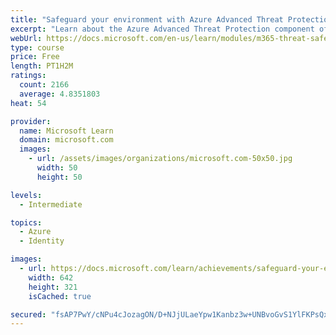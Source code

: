 ```yaml
---
title: "Safeguard your environment with Azure Advanced Threat Protection"
excerpt: "Learn about the Azure Advanced Threat Protection component of Microsoft Threat Protection."
webUrl: https://docs.microsoft.com/en-us/learn/modules/m365-threat-safeguard/
type: course
price: Free
length: PT1H2M
ratings:
  count: 2166
  average: 4.8351803
heat: 54

provider:
  name: Microsoft Learn
  domain: microsoft.com
  images:
    - url: /assets/images/organizations/microsoft.com-50x50.jpg
      width: 50
      height: 50

levels:
  - Intermediate

topics:
  - Azure
  - Identity

images:
  - url: https://docs.microsoft.com/learn/achievements/safeguard-your-environment-with-microsoft-azure-advanced-threat-protection-social.png
    width: 642
    height: 321
    isCached: true

secured: "fsAP7PwY/cNPu4cJozagON/D+NJjULaeYpw1Kanbz3w+UNBvoGvS1YlFKPsQxOiXBlHk8JtYK+WIC5r8WbUOTCOBdBi6BoIzpoB3KNHkpGZ6O+Dp46heutrE3czb+WLzJkpunZ744jRgyoJ8aS84XCo//bWNCPzzLfcTNRPrKQzAJzKV80kOpiYQT7pWjrxZOpJ1eekBr31rkKFEKWsQuhhlXdnR4oL33LWun7UqVoKDnbBtK5DyGnDBdwZM7c+TD+/aNkf9GqAGATayFQsrAD1/ae4/ovYHbVC/OvN+wmZaefJiqWLHa0dQCgxyIAEe8Exdan+Kud7w9YhSf7H7DJ3zI7A4TsZpzvHXL8j5xnkejXuUFhidmJpx+HQnGN3Ckq9ESZ0m/XDJmI2YnbJacmbouQO+WU1Vy+Z9nRFJLgE=;yqqLBHAwmkNuemTjYS94fw=="
---
```


